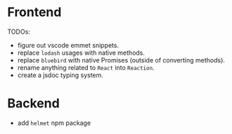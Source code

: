 # Frontend

TODOs: 
- figure out vscode emmet snippets.
- replace `lodash` usages with native methods.
- replace `bluebird` with native Promises (outside of converting methods).
- rename anything related to `React` into `Reaction`.
- create a jsdoc typing system.

# Backend
- add `helmet` npm package
